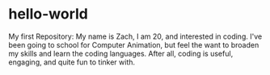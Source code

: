 # hello-world
My first Repository:
My name is Zach, I am 20,  and interested in coding. I've been going to school for Computer Animation, but feel the want to broaden my skills and learn the coding languages. After all, coding is useful, engaging, and quite fun to tinker with. 
